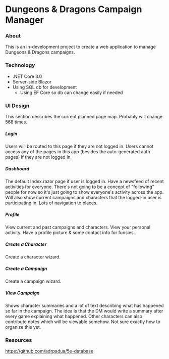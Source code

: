 # Dungeons & Dragons Campaign Manager

### About
This is an in-development project to create a web application to manage Dungeons & Dragons campaigns.

### Technology
- .NET Core 3.0
- Server-side Blazor
- Using SQL db for development
  - Using EF Core so db can change easily if needed

### UI Design
This section describes the current planned page map. Probably will change 568 times.

##### Login
Users will be routed to this page if they are not logged in. Users cannot access any of the pages in this app (besides the auto-generated auth pages) if they are not logged in.

##### Dashboard
The default Index.razor page if user is logged in. Have a newsfeed of recent activities for everyone. There's not going to be a concept of "following" people for now so it's just going to show everyone's activity across the app. Will also show current campaigns and characters that the logged-in user is participating in. Lots of navigation to places.

##### Profile
View current and past campaigns and characters. View your personal activity. Have a profile picture & some contact info for funsies.

##### Create a Character
Create a character wizard.

##### Create a Campaign
Create a campaign wizard.

##### View Campaign
Shows character summaries and a lot of text describing what has happened so far in the campaign. The idea is that the DM would write a summary after every game explaining what happened. Other characters can also contribute notes which will be viewable somehow. Not sure exactly how to organize this yet.

### Resources
https://github.com/adrpadua/5e-database


















